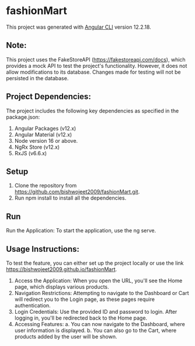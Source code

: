 # fashionMart

This project was generated with [Angular CLI](https://github.com/angular/angular-cli) version 12.2.18.

## Note:

This project uses the FakeStoreAPI (https://fakestoreapi.com/docs), which provides a mock API to test the project's functionality. However, it does not allow modifications to its database. Changes made for testing will not be persisted in the database.

## Project Dependencies:

The project includes the following key dependencies as specified in the package.json:

1. Angular Packages (v12.x)
2. Angular Material (v12.x)
3. Node version 16 or above.
4. NgRx Store (v12.x)
5. RxJS (v6.6.x)

## Setup

1. Clone the repository from https://github.com/bishwojeet2009/fashionMart.git.
2. Run npm install to install all the dependencies.

## Run

Run the Application: To start the application, use the ng serve.

## Usage Instructions:

To test the feature, you can either set up the project locally or use the link https://bishwojeet2009.github.io/fashionMart.

1. Access the Application: When you open the URL, you'll see the Home page, which displays various products.
2. Navigation Restrictions: Attempting to navigate to the Dashboard or Cart will redirect you to the Login page, as these pages require authentication.
3. Login Credentials: Use the provided ID and password to login. After logging in, you'll be redirected back to the Home page.
4. Accessing Features:
   a. You can now navigate to the Dashboard, where user information is displayed.
   b. You can also go to the Cart, where products added by the user will be shown.
